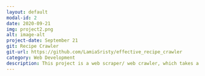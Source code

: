 ```yaml
---
layout: default
modal-id: 2
date: 2020-09-21
img: project2.png
alt: image-alt
project-date: September 21
git: Recipe Crawler
git-url: https://github.com/LamiaSristy/effective_recipe_crawler
category: Web Development
description: This project is a web scraper/ web crawler, which takes a food recipe website and scrap its data to show the expected recipes. Here I used my favorite recipe blog 'https://natashaskitchen.com/' for making the crawler that searches for breakfast items that can be made within 5 minutes. But the results can be changed by changing the input fields. One can search for lunch, dinner, appetizer, or any special cuisine with little changes. Built-with- Ruby.
---
```

